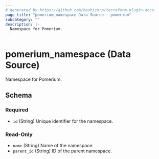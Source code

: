 ```yaml
---
# generated by https://github.com/hashicorp/terraform-plugin-docs
page_title: "pomerium_namespace Data Source - pomerium"
subcategory: ""
description: |-
  Namespace for Pomerium.
---
```


# pomerium_namespace (Data Source)

Namespace for Pomerium.



<!-- schema generated by tfplugindocs -->
## Schema

### Required

- `id` (String) Unique identifier for the namespace.

### Read-Only

- `name` (String) Name of the namespace.
- `parent_id` (String) ID of the parent namespace.
